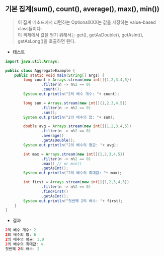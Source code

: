 ## 기본 집계(sum(), count(), average(), max(), min())
> 이 집계 메소드에서 리턴하는 OptionalXXX는 값을 저장하는 value-based class들이다.  
> 이 객체에서 값을 얻기 위해서는 get(), getAsDouble(), getAsInt(), getAsLong()을 호출하면 된다.
* 테스트
```java
import java.util.Arrays;

public class AggregateExample {
    public static void main(String[] args) {
        long count = Arrays.stream(new int[]{1,2,3,4,5})
                .filter(n -> n%2 == 0)
                .count();
        System.out.println("2의 배수 개수: "+ count);

        long sum = Arrays.stream(new int[]{1,2,3,4,5})
                .filter(n -> n%2 == 0)
                .sum();
        System.out.println("2의 배수의 합: "+ sum);

        double avg = Arrays.stream(new int[]{1,2,3,4,5})
                .filter(n -> n%2 == 0)
                .average()
                .getAsDouble();
        System.out.println("2의 배수의 평균: "+ avg);

        int max = Arrays.stream(new int[]{1,2,3,4,5})
                .filter(n -> n%2 == 0)
                .max() // or min()
                .getAsInt();
        System.out.println("2의 배수의 최대값: "+ max);

        int first = Arrays.stream(new int[]{1,2,3,4,5})
                .filter(n -> n%2 == 0)
                .findFirst()
                .getAsInt();
        System.out.println("첫번째 2의 배수: "+ first);
    }
}
```
* 결과
```java
2의 배수 개수: 2
2의 배수의 합: 6
2의 배수의 평균: 3.0
2의 배수의 최대값: 4
첫번째 2의 배수: 2
```
